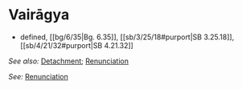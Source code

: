 # Vairāgya

* defined, [[bg/6/35|Bg. 6.35]], [[sb/3/25/18#purport|SB 3.25.18]], [[sb/4/21/32#purport|SB 4.21.32]]

*See also:* [Detachment](entries/detachment.md); [Renunciation](entries/renunciation.md)

*See:* [Renunciation](entries/renunciation.md)
